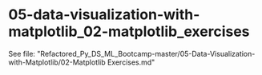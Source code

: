 # 05-data-visualization-with-matplotlib_02-matplotlib_exercises

See file: "Refactored_Py_DS_ML_Bootcamp-master/05-Data-Visualization-with-Matplotlib/02-Matplotlib Exercises.md"
